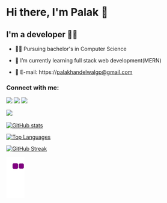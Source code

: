 

# Hi there, I'm Palak 👋
## I'm a developer 👩‍💻
 


- 👩‍🎓 Pursuing bachelor's in Computer Science
- 🌱 I’m currently learning full stack web development(MERN)




- 📧 E-mail: https://palakhandelwalgp@gmail.com

### Connect with me:
[<img src="https://img.icons8.com/color/48/000000/linkedin.png" />](https://www.linkedin.com/in/palak-khandelwal/)   [<img src="https://img.icons8.com/color/48/000000/instagram-new--v2.png"/>](https://www.instagram.com/palakk2510/)   [<img src="https://img.icons8.com/color/48/000000/twitter.png"/>](https://twitter.com/palakk2510)




![](https://komarev.com/ghpvc/?username=palaksv&color=brightgreen)


[![GitHub stats](https://github-readme-stats.vercel.app/api?username=palaksv&theme=chartreuse-dark)](https://github.com/anuraghazra/github-readme-stats)

[![Top Languages](https://github-readme-stats.vercel.app/api/top-langs/?username=palaksv&layout=compact&theme=chartreuse-dark)](https://github.com/anuraghazra/github-readme-stats)

[![GitHub Streak](https://github-readme-streak-stats.herokuapp.com/?user=palaksv&theme=chartreuse-dark)](https://git.io/streak-stats)

![snake gif](https://github.com/palaksv/palaksv/blob/output/github-contribution-grid-snake.gif)

